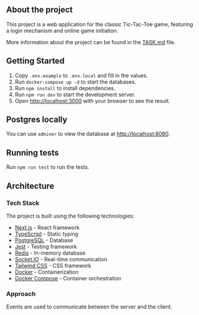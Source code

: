 
## About the project

This project is a web application for the classic Tic-Tac-Toe game, featuring a login mechanism and online game initiation.

More information about the project can be found in the [TASK.md](TASK.md) file.

## Getting Started

1. Copy `.env.example` to `.env.local` and fill in the values.
2. Run `docker-compose up -d` to start the databases.
3. Run `npm install` to install dependencies.
4. Run `npm run dev` to start the development server.
5. Open [http://localhost:3000](http://localhost:3000) with your browser to see the result.

## Postgres locally

You can use `adminer` to view the database at [http://localhost:8080](http://localhost:8080).

## Running tests

Run `npm run test` to run the tests.

## Architecture

### Tech Stack
The project is built using the following technologies:
- [Next.js](https://nextjs.org/) - React framework
- [TypeScript](https://www.typescriptlang.org/) - Static typing
- [PostgreSQL](https://www.postgresql.org/) - Database
- [Jest](https://jestjs.io/) - Testing framework
- [Redis](https://redis.io/) - In-memory database
- [Socket.IO](https://socket.io/) - Real-time communication
- [Tailwind CSS](https://tailwindcss.com/) - CSS framework
- [Docker](https://www.docker.com/) - Containerization
- [Docker Compose](https://docs.docker.com/compose/) - Container orchestration

### Approach

Events are used to communicate between the server and the client. 